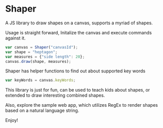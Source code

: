 # Shaper
A JS library to draw shapes on a canvas, supports a myriad of shapes.

Usage is straight forward, Initalize the canvas and execute commands against it.

```JavaScript
var canvas = Shaper("canvasId");
var shape = "heptagon";
var measures = {"side length": 20};
canvas.draw(shape, measures);
```

Shaper has helper functions to find out about supported key words
```JavaScript
var keyWords = canvas.keyWords;
```

This library is just for fun, can be used to teach kids about shapes, or extended to draw interesting combined shapes.

Also, explore the sample web app, which utilizes RegEx to render shapes based on a natural language string.

Enjoy!
